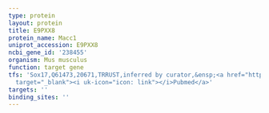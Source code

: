 ```yaml
---
type: protein
layout: protein
title: E9PXX8
protein_name: Macc1
uniprot_accession: E9PXX8
ncbi_gene_id: '238455'
organism: Mus musculus
function: target gene
tfs: 'Sox17,Q61473,20671,TRRUST,inferred by curator,&ensp;<a href="https://www.ncbi.nlm.nih.gov/pubmed/?term=24407731%5Buid%5D"
  target="_blank"><i uk-icon="icon: link"></i>Pubmed</a>'
targets: ''
binding_sites: ''
---
```

